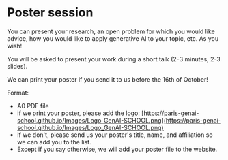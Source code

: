 # Poster session 

You can present your research, an open problem for which you would like advice, how you would like to apply generative AI to your topic, etc. 
As you wish! 

You will be asked to present your work during a short talk (2-3 minutes, 2-3 slides). 

We can print your poster if you send it to us before the 16th of October! 

Format: 
* A0 PDF file
* if we print your poster, please add the logo: [https://paris-genai-school.github.io/Images/Logo_GenAI-SCHOOL.png](https://paris-genai-school.github.io/Images/Logo_GenAI-SCHOOL.png)
* if we don't, please send us your poster's title, name, and affiliation so we can add you to the list.
* Except if you say otherwise, we will add your poster file to the website.  
